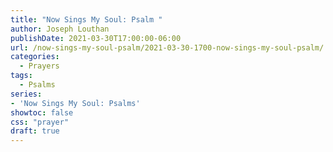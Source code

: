 ```yaml
---
title: "Now Sings My Soul: Psalm "
author: Joseph Louthan
publishDate: 2021-03-30T17:00:00-06:00
url: /now-sings-my-soul-psalm/2021-03-30-1700-now-sings-my-soul-psalm/
categories:
  - Prayers
tags:
  - Psalms
series:
- 'Now Sings My Soul: Psalms'
showtoc: false
css: "prayer"
draft: true
---
```

<div style="font-variant: small-caps;">

</div>

```text

```
